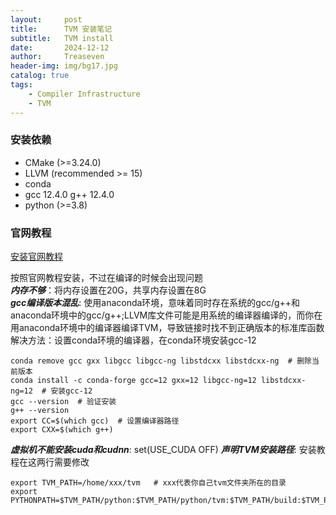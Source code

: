 ```yaml
---
layout:     post
title:      TVM 安装笔记
subtitle:   TVM install
date:       2024-12-12
author:     Treaseven
header-img: img/bg17.jpg
catalog: true
tags:
    - Compiler Infrastructure
    - TVM
---
```


### 安装依赖
* CMake (>=3.24.0)
* LLVM (recommended >= 15)
* conda 
* gcc 12.4.0 g++ 12.4.0
* python (>=3.8)

### 官网教程
[安装官网教程](https://tvm.apache.org/docs/install/from_source.html)

按照官网教程安装，不过在编译的时候会出现问题<br>
***内存不够***：将内存设置在20G，共享内存设置在8G<br>
***gcc编译版本混乱***: 使用anaconda环境，意味着同时存在系统的gcc/g++和anaconda环境中的gcc/g++;LLVM库文件可能是用系统的编译器编译的，而你在用anaconda环境中的编译器编译TVM，导致链接时找不到正确版本的标准库函数<br>
解决方法：设置conda环境的编译器，在conda环境安装gcc-12
```
conda remove gcc gxx libgcc libgcc-ng libstdcxx libstdcxx-ng  # 删除当前版本
conda install -c conda-forge gcc=12 gxx=12 libgcc-ng=12 libstdcxx-ng=12  # 安装gcc-12
gcc --version  # 验证安装
g++ --version
export CC=$(which gcc)  # 设置编译器路径
export CXX=$(which g++)
```
***虚拟机不能安装cuda和cudnn***: set(USE_CUDA OFF)
***声明TVM安装路径***: 安装教程在这两行需要修改
```
export TVM_PATH=/home/xxx/tvm   # xxx代表你自己tvm文件夹所在的目录
export PYTHONPATH=$TVM_PATH/python:$TVM_PATH/python/tvm:$TVM_PATH/build:$TVM_PATH/python/tvm/runtime:${PYTHONPATH}
```
